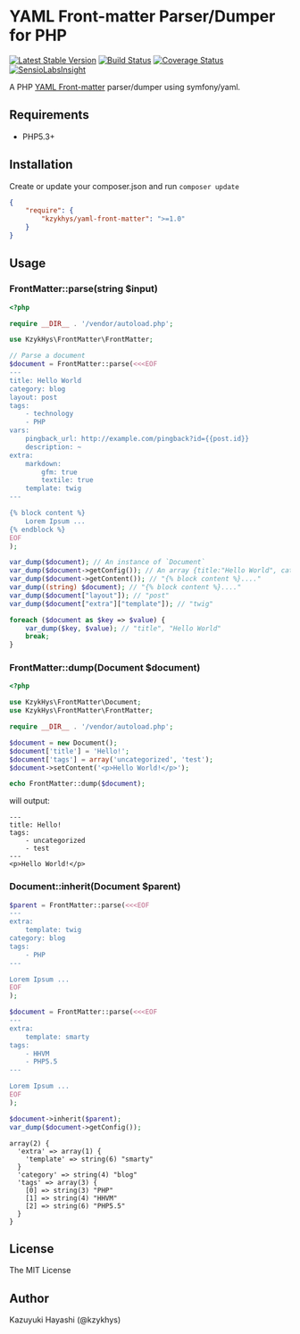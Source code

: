 YAML Front-matter Parser/Dumper for PHP
=======================================

[![Latest Stable Version](https://poser.pugx.org/kzykhys/yaml-front-matter/v/stable.png)](https://packagist.org/packages/kzykhys/yaml-front-matter)
[![Build Status](https://travis-ci.org/kzykhys/YamlFrontMatter.png?branch=master)](https://travis-ci.org/kzykhys/YamlFrontMatter)
[![Coverage Status](https://coveralls.io/repos/kzykhys/YamlFrontMatter/badge.png)](https://coveralls.io/r/kzykhys/YamlFrontMatter)
[![SensioLabsInsight](https://insight.sensiolabs.com/projects/8179bad3-5612-49d7-aa18-be4ae4b7b820/mini.png)](https://insight.sensiolabs.com/projects/8179bad3-5612-49d7-aa18-be4ae4b7b820)

A PHP [YAML Front-matter](http://jekyllrb.com/docs/frontmatter/) parser/dumper using symfony/yaml.

Requirements
------------

* PHP5.3+

Installation
------------

Create or update your composer.json and run `composer update`

``` json
{
    "require": {
        "kzykhys/yaml-front-matter": ">=1.0"
    }
}
```

Usage
-----

### FrontMatter::parse(string $input)

``` php
<?php

require __DIR__ . '/vendor/autoload.php';

use KzykHys\FrontMatter\FrontMatter;

// Parse a document
$document = FrontMatter::parse(<<<EOF
---
title: Hello World
category: blog
layout: post
tags:
    - technology
    - PHP
vars:
    pingback_url: http://example.com/pingback?id={{post.id}}
    description: ~
extra:
    markdown:
        gfm: true
        textile: true
    template: twig
---

{% block content %}
    Lorem Ipsum ...
{% endblock %}
EOF
);

var_dump($document); // An instance of `Document`
var_dump($document->getConfig()); // An array {title:"Hello World", category: "blog"....}
var_dump($document->getContent()); // "{% block content %}...."
var_dump((string) $document); // "{% block content %}...."
var_dump($document["layout"]); // "post"
var_dump($document["extra"]["template"]); // "twig"

foreach ($document as $key => $value) {
    var_dump($key, $value); // "title", "Hello World"
    break;
}
```

### FrontMatter::dump(Document $document)

``` php
<?php

use KzykHys\FrontMatter\Document;
use KzykHys\FrontMatter\FrontMatter;

require __DIR__ . '/vendor/autoload.php';

$document = new Document();
$document['title'] = 'Hello!';
$document['tags'] = array('uncategorized', 'test');
$document->setContent('<p>Hello World!</p>');

echo FrontMatter::dump($document);
```

will output:

```
---
title: Hello!
tags:
    - uncategorized
    - test
---
<p>Hello World!</p>
```

### Document::inherit(Document $parent)

``` php
$parent = FrontMatter::parse(<<<EOF
---
extra:
    template: twig
category: blog
tags:
    - PHP
---

Lorem Ipsum ...
EOF
);

$document = FrontMatter::parse(<<<EOF
---
extra:
    template: smarty
tags:
    - HHVM
    - PHP5.5
---

Lorem Ipsum ...
EOF
);

$document->inherit($parent);
var_dump($document->getConfig());
```

```
array(2) {
  'extra' => array(1) {
    'template' => string(6) "smarty"
  }
  'category' => string(4) "blog"
  'tags' => array(3) {
    [0] => string(3) "PHP"
    [1] => string(4) "HHVM"
    [2] => string(6) "PHP5.5"
  }
}
```

License
-------

The MIT License

Author
------

Kazuyuki Hayashi (@kzykhys)
